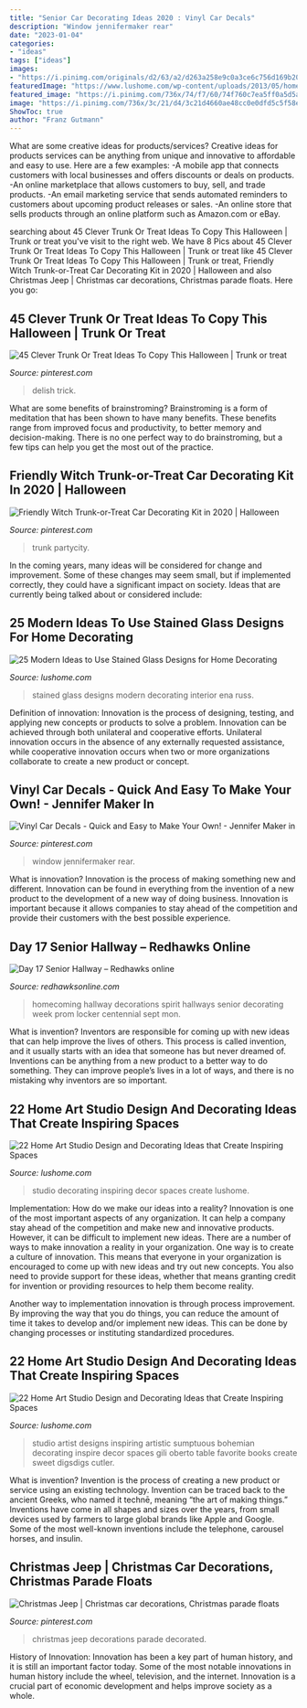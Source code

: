 ```yaml
---
title: "Senior Car Decorating Ideas 2020 : Vinyl Car Decals"
description: "Window jennifermaker rear"
date: "2023-01-04"
categories:
- "ideas"
tags: ["ideas"]
images:
- "https://i.pinimg.com/originals/d2/63/a2/d263a258e9c0a3ce6c756d169b202c09.jpg"
featuredImage: "https://www.lushome.com/wp-content/uploads/2013/05/home-art-studio-ideas-design-decor-10.jpg"
featured_image: "https://i.pinimg.com/736x/74/f7/60/74f760c7ea5ff0a5d5a5f1276c706d5c.jpg"
image: "https://i.pinimg.com/736x/3c/21/d4/3c21d4660ae48cc0e0dfd5c5f58e2972.jpg"
ShowToc: true
author: "Franz Gutmann"
---
```



What are some creative ideas for products/services?
Creative ideas for products services can be anything from unique and innovative to affordable and easy to use. Here are a few examples: 
-A mobile app that connects customers with local businesses and offers discounts or deals on products. 
-An online marketplace that allows customers to buy, sell, and trade products. 
-An email marketing service that sends automated reminders to customers about upcoming product releases or sales. 
-An online store that sells products through an online platform such as Amazon.com or eBay.

	

		
searching about 45 Clever Trunk Or Treat Ideas To Copy This Halloween | Trunk or treat you've visit to the right web. We have 8 Pics about 45 Clever Trunk Or Treat Ideas To Copy This Halloween | Trunk or treat like 45 Clever Trunk Or Treat Ideas To Copy This Halloween | Trunk or treat, Friendly Witch Trunk-or-Treat Car Decorating Kit in 2020 | Halloween and also Christmas Jeep | Christmas car decorations, Christmas parade floats. Here you go:
		
    
## 45 Clever Trunk Or Treat Ideas To Copy This Halloween | Trunk Or Treat

<img loading=lazy src="https://i.pinimg.com/originals/d2/63/a2/d263a258e9c0a3ce6c756d169b202c09.jpg" onerror="this.onerror=null;this.src='https://tse3.mm.bing.net/th?id=OIP.KqhZkdJR3T-6SEABRNcq8gHaNT&amp;pid=15.1';" alt="45 Clever Trunk Or Treat Ideas To Copy This Halloween | Trunk or treat">

_Source: pinterest.com_

>delish trick. 

	

What are some benefits of brainstroming?
Brainstroming is a form of meditation that has been shown to have many benefits. These benefits range from improved focus and productivity, to better memory and decision-making. There is no one perfect way to do brainstroming, but a few tips can help you get the most out of the practice.

    
## Friendly Witch Trunk-or-Treat Car Decorating Kit In 2020 | Halloween

<img loading=lazy src="https://i.pinimg.com/736x/3c/21/d4/3c21d4660ae48cc0e0dfd5c5f58e2972.jpg" onerror="this.onerror=null;this.src='https://tse4.mm.bing.net/th?id=OIP.nZBC53FXyCu7PdRh3FPcFQHaHa&amp;pid=15.1';" alt="Friendly Witch Trunk-or-Treat Car Decorating Kit in 2020 | Halloween">

_Source: pinterest.com_

>trunk partycity. 

	

In the coming years, many ideas will be considered for change and improvement. Some of these changes may seem small, but if implemented correctly, they could have a significant impact on society. Ideas that are currently being talked about or considered include: 

    
## 25 Modern Ideas To Use Stained Glass Designs For Home Decorating

<img loading=lazy src="https://www.lushome.com/wp-content/uploads/2015/09/modern-stained-glass-designs-interior-decorating-ideas-25.jpg" onerror="this.onerror=null;this.src='https://tse2.mm.bing.net/th?id=OIP.GGGp_A6ghb7YognlCQWdpwHaJ4&amp;pid=15.1';" alt="25 Modern Ideas to Use Stained Glass Designs for Home Decorating">

_Source: lushome.com_

>stained glass designs modern decorating interior ena russ. 

	

Definition of innovation:
Innovation is the process of designing, testing, and applying new concepts or products to solve a problem. Innovation can be achieved through both unilateral and cooperative efforts. Unilateral innovation occurs in the absence of any externally requested assistance, while cooperative innovation occurs when two or more organizations collaborate to create a new product or concept.

    
## Vinyl Car Decals - Quick And Easy To Make Your Own! - Jennifer Maker In

<img loading=lazy src="https://i.pinimg.com/736x/74/f7/60/74f760c7ea5ff0a5d5a5f1276c706d5c.jpg" onerror="this.onerror=null;this.src='https://tse3.mm.bing.net/th?id=OIP.59nV_lA0owk2kKFgH304qgHaEf&amp;pid=15.1';" alt="Vinyl Car Decals - Quick and Easy to Make Your Own! - Jennifer Maker in">

_Source: pinterest.com_

>window jennifermaker rear. 

	

What is innovation?
Innovation is the process of making something new and different. Innovation can be found in everything from the invention of a new product to the development of a new way of doing business. Innovation is important because it allows companies to stay ahead of the competition and provide their customers with the best possible experience.

    
## Day 17 Senior Hallway – Redhawks Online

<img loading=lazy src="http://www.redhawksonline.com/wp-content/uploads/2012/09/day171-590x388.jpg" onerror="this.onerror=null;this.src='https://tse2.mm.bing.net/th?id=OIP.v-1bkTtIS8Kvc9-rPo4SogHaE3&amp;pid=15.1';" alt="Day 17 Senior Hallway – Redhawks online">

_Source: redhawksonline.com_

>homecoming hallway decorations spirit hallways senior decorating week prom locker centennial sept mon. 

	

What is invention?
Inventors are responsible for coming up with new ideas that can help improve the lives of others. This process is called invention, and it usually starts with an idea that someone has but never dreamed of. Inventions can be anything from a new product to a better way to do something. They can improve people’s lives in a lot of ways, and there is no mistaking why inventors are so important.

    
## 22 Home Art Studio Design And Decorating Ideas That Create Inspiring Spaces

<img loading=lazy src="https://www.lushome.com/wp-content/uploads/2013/05/home-art-studio-ideas-design-decor-10.jpg" onerror="this.onerror=null;this.src='https://tse3.mm.bing.net/th?id=OIP.pa9zsNPGCAsh71pqNYs_pQHaFZ&amp;pid=15.1';" alt="22 Home Art Studio Design and Decorating Ideas that Create Inspiring Spaces">

_Source: lushome.com_

>studio decorating inspiring decor spaces create lushome. 

	

Implementation: How do we make our ideas into a reality?
Innovation is one of the most important aspects of any organization. It can help a company stay ahead of the competition and make new and innovative products. However, it can be difficult to implement new ideas. There are a number of ways to make innovation a reality in your organization. 
One way is to create a culture of innovation. This means that everyone in your organization is encouraged to come up with new ideas and try out new concepts. You also need to provide support for these ideas, whether that means granting credit for invention or providing resources to help them become reality. 

Another way to implementation innovation is through process improvement. By improving the way that you do things, you can reduce the amount of time it takes to develop and/or implement new ideas. This can be done by changing processes or instituting standardized procedures.

    
## 22 Home Art Studio Design And Decorating Ideas That Create Inspiring Spaces

<img loading=lazy src="https://www.lushome.com/wp-content/uploads/2013/05/home-art-studio-ideas-design-decor-11.jpg" onerror="this.onerror=null;this.src='https://tse2.mm.bing.net/th?id=OIP.fY6vNJnyFxlRRkmOdLY5egHaJg&amp;pid=15.1';" alt="22 Home Art Studio Design and Decorating Ideas that Create Inspiring Spaces">

_Source: lushome.com_

>studio artist designs inspiring artistic sumptuous bohemian decorating inspire decor spaces gili oberto table favorite books create sweet digsdigs cutler. 

	

What is invention?
Invention is the process of creating a new product or service using an existing technology. Invention can be traced back to the ancient Greeks, who named it technē, meaning “the art of making things.” Inventions have come in all shapes and sizes over the years, from small devices used by farmers to large global brands like Apple and Google. Some of the most well-known inventions include the telephone, carousel horses, and insulin.

    
## Christmas Jeep | Christmas Car Decorations, Christmas Parade Floats

<img loading=lazy src="https://i.pinimg.com/736x/d6/75/f8/d675f8123e792489bd74d6c847212e8e--sari-jeeps.jpg" onerror="this.onerror=null;this.src='https://tse4.mm.bing.net/th?id=OIP.yWYbki-0gN-9D1r04C3xngHaKX&amp;pid=15.1';" alt="Christmas Jeep | Christmas car decorations, Christmas parade floats">

_Source: pinterest.com_

>christmas jeep decorations parade decorated. 

	

History of Innovation:
Innovation has been a key part of human history, and it is still an important factor today. Some of the most notable innovations in human history include the wheel, television, and the internet. Innovation is a crucial part of economic development and helps improve society as a whole.

